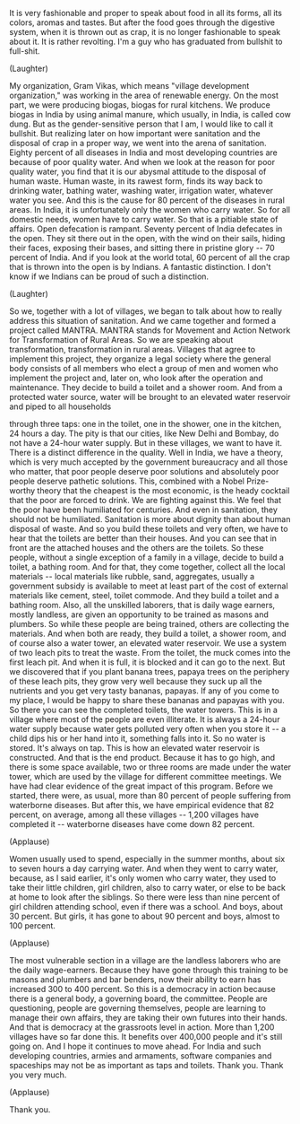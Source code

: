 
It is very fashionable and proper 
to speak about food
in all its forms, all its colors, 
aromas and tastes.
But after the food goes through 
the digestive system,
when it is thrown out as crap,
it is no longer fashionable
to speak about it.
It is rather revolting.
I&#39;m a guy who has graduated 
from bullshit to full-shit.

(Laughter)

My organization, Gram Vikas, which means
&quot;village development organization,&quot;
was working in the area 
of renewable energy.
On the most part, we were 
producing biogas,
biogas for rural kitchens.
We produce biogas in India 
by using animal manure,
which usually, in India, 
is called cow dung.
But as the gender-sensitive 
person that I am,
I would like to call it bullshit.
But realizing later on
how important were sanitation
and the disposal of crap in a proper way,
we went into the arena of sanitation.
Eighty percent of all diseases 
in India and most developing countries
are because of poor quality water.
And when we look at the reason 
for poor quality water,
you find that it is our abysmal attitude 
to the disposal of human waste.
Human waste, in its rawest form,
finds its way back to drinking water,
bathing water, washing water,
irrigation water, whatever water you see.
And this is the cause for 80 percent 
of the diseases in rural areas.
In India, it is unfortunately only the
women who carry water.
So for all domestic needs,
women have to carry water.
So that is a pitiable state of affairs.
Open defecation is rampant.
Seventy percent of India
defecates in the open.
They sit there out in the open,
with the wind on their sails,
hiding their faces, exposing their bases,
and sitting there in pristine glory --
70 percent of India.
And if you look at the world total,
60 percent of all the crap that is thrown
into the open is by Indians.
A fantastic distinction.
I don&#39;t know if we Indians can be proud
of such a distinction.

(Laughter)

So we, together with a lot of villages,
we began to talk about how to really 
address this situation of sanitation.
And we came together and formed 
a project called MANTRA.
MANTRA stands for Movement and Action
Network for Transformation of Rural Areas.
So we are speaking about transformation,
transformation in rural areas.
Villages that agree 
to implement this project,
they organize a legal society
where the general body 
consists of all members
who elect a group of men and women
who implement the project
and, later on, who look after
the operation and maintenance.
They decide to build a toilet 
and a shower room.
And from a protected water source,
water will be brought to an elevated water
reservoir and piped to all households

through three taps:
one in the toilet, one in the shower, 
one in the kitchen, 24 hours a day.
The pity is that our cities,
like New Delhi and Bombay,
do not have a 24-hour water supply.
But in these villages, we want to have it.
There is a distinct difference 
in the quality.
Well in India, we have a theory,
which is very much accepted
by the government bureaucracy
and all those who matter,
that poor people deserve poor solutions
and absolutely poor people deserve
pathetic solutions.
This, combined with 
a Nobel Prize-worthy theory that
the cheapest is the most economic,
is the heady cocktail that the poor
are forced to drink.
We are fighting against this.
We feel that the poor have been
humiliated for centuries.
And even in sanitation,
they should not be humiliated.
Sanitation is more about dignity
than about human disposal of waste.
And so you build these toilets 
and very often,
we have to hear that the toilets are
better than their houses.
And you can see that in front are 
the attached houses
and the others are the toilets.
So these people, without a single
exception of a family in a village,
decide to build a toilet, a bathing room.
And for that, they come together,
collect all the local materials --
local materials like rubble, 
sand, aggregates,
usually a government subsidy is available
to meet at least part of the cost 
of external materials
like cement, steel, toilet commode.
And they build a toilet 
and a bathing room.
Also, all the unskilled laborers, that is 
daily wage earners, mostly landless,
are given an opportunity to be 
trained as masons and plumbers.
So while these people are being trained, 
others are collecting the materials.
And when both are ready,
they build a toilet, a shower room,
and of course also a water tower, 
an elevated water reservoir.
We use a system of two leach pits 
to treat the waste.
From the toilet, the muck comes
into the first leach pit.
And when it is full, it is blocked 
and it can go to the next.
But we discovered that if you plant
banana trees, papaya trees
on the periphery of these leach pits,
they grow very well
because they suck up all the nutrients
and you get very tasty bananas, papayas.
If any of you come to my place,
I would be happy to share
these bananas and papayas with you.
So there you can see 
the completed toilets, the water towers.
This is in a village where 
most of the people are even illiterate.
It is always a 24-hour water supply
because water gets polluted
very often when you store it --
a child dips his or her hand into it,
something falls into it.
So no water is stored. It&#39;s always on tap.
This is how an elevated 
water reservoir is constructed.
And that is the end product.
Because it has to go high,
and there is some space available,
two or three rooms are made
under the water tower,
which are used by the village for 
different committee meetings.
We have had clear evidence
of the great impact of this program.
Before we started, there were, as usual,
more than 80 percent of people suffering
from waterborne diseases.
But after this, we have empirical evidence
that 82 percent, on average,
among all these villages --
1,200 villages have completed it --
waterborne diseases 
have come down 82 percent.

(Applause)

Women usually used to spend, 
especially in the summer months,
about six to seven hours 
a day carrying water.
And when they went to carry water,
because, as I said earlier,
it&#39;s only women who carry water,
they used to take their little children,
girl children, also to carry water,
or else to be back at home
to look after the siblings.
So there were less than nine percent
of girl children attending school,
even if there was a school.
And boys, about 30 percent.
But girls, it has gone to about 90 percent
and boys, almost to 100 percent.

(Applause)

The most vulnerable section in a village
are the landless laborers who are
the daily wage-earners.
Because they have gone 
through this training
to be masons and plumbers and bar benders,
now their ability to earn has 
increased 300 to 400 percent.
So this is a democracy in action
because there is a general body, 
a governing board, the committee.
People are questioning, 
people are governing themselves,
people are learning to manage
their own affairs,
they are taking their own futures
into their hands.
And that is democracy at
the grassroots level in action.
More than 1,200 villages 
have so far done this.
It benefits over 400,000 people
and it&#39;s still going on.
And I hope it continues to move ahead.
For India and such developing countries,
armies and armaments,
software companies and spaceships
may not be as important
as taps and toilets.
Thank you. Thank you very much.

(Applause)

Thank you.
